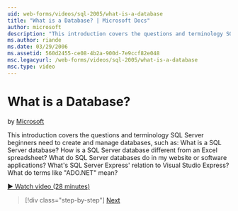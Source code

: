 ```yaml
---
uid: web-forms/videos/sql-2005/what-is-a-database
title: "What is a Database? | Microsoft Docs"
author: microsoft
description: "This introduction covers the questions and terminology SQL Server beginners need to create and manage databases, such as: What is a SQL Server database? How..."
ms.author: riande
ms.date: 03/29/2006
ms.assetid: 560d2455-ce08-4b2a-900d-7e9ccf82e048
msc.legacyurl: /web-forms/videos/sql-2005/what-is-a-database
msc.type: video
---
```

What is a Database?
====================
by [Microsoft](https://github.com/microsoft)

This introduction covers the questions and terminology SQL Server beginners need to create and manage databases, such as: What is a SQL Server database? How is a SQL Server database different from an Excel spreadsheet? What do SQL Server databases do in my website or software applications? What's SQL Server Express' relation to Visual Studio Express? What do terms like "ADO.NET" mean?

[&#9654; Watch video (28 minutes)](https://channel9.msdn.com/Blogs/ASP-NET-Site-Videos/what-is-a-database)

> [!div class="step-by-step"]
> [Next](understanding-database-tables-and-records.md)
